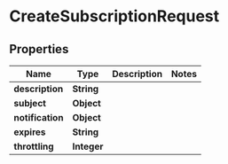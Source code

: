 
# CreateSubscriptionRequest

## Properties
Name | Type | Description | Notes
------------ | ------------- | ------------- | -------------
**description** | **String** |  | 
**subject** | **Object** |  | 
**notification** | **Object** |  | 
**expires** | **String** |  | 
**throttling** | **Integer** |  | 



